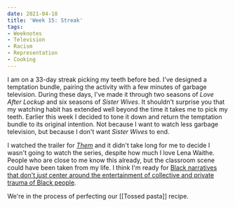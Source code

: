 ```yaml
---
date: 2021-04-18
title: 'Week 15: Streak'
tags:
- Weeknotes
- Television
- Racism
- Representation
- Cooking
---
```

I am on a 33-day streak picking my teeth before bed. I've designed a temptation bundle, pairing the activity with a few minutes of garbage television. During these days, I've made it through two seasons of _Love After Lockup_ and six seasons of _Sister Wives_. It shouldn't surprise you that my watching habit has extended well beyond the time it takes me to pick my teeth. Earlier this week I decided to tone it down and return the temptation bundle to its original intention. Not because I want to watch less garbage television, but because I don't want _Sister Wives_ to end.

I watched the trailer for _[Them](https://www.youtube.com/watch?v=WL3Jz8fDgFI)_ and it didn't take long for me to decide I wasn't going to watch the series, despite how much I love Lena Waithe. People who are close to me know this already, but the classroom scene could have been taken from my life. I think I'm ready for [Black narratives that don't _just_ center around the entertainment of collective and private trauma of Black people](https://audacity.substack.com/p/reality-is-horror-enough).

We're in the process of perfecting our [[Tossed pasta]] recipe.